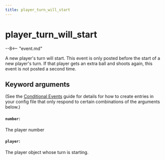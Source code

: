 ```yaml
---
title: player_turn_will_start
---
```


# player_turn_will_start


--8<-- "event.md"

A new player's turn will start. This event is only posted before the
start of a new player's turn. If that player gets an extra ball and
shoots again, this event is not posted a second time.

## Keyword arguments

(See the [Conditional Events](overview/conditional.md)
guide for details for how to create entries in your config file that
only respond to certain combinations of the arguments below.)

#### `number`:

The player number

#### `player`:

The player object whose turn is starting.

